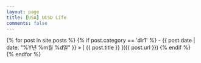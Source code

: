 ```yaml
---
layout: page
title: [USA] UCSD Life
comments: false
---
```


{% for post in site.posts %}
  {% if post.category == 'dir1' %}
    - {{ post.date | date: "%Y년 %m월 %d일" }} &raquo; [ {{ post.title }} ]({{ post.url }})
  {% endif %}
{% endfor %}
